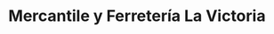 ---
title: "Mercantile y Ferretería La Victoria"
url: /dolega/mercantile-y-ferreteria-la-victoria/
shop: Eisenwaren
---